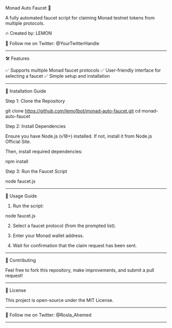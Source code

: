 
Monad Auto Faucet 🚀

A fully automated faucet script for claiming Monad testnet tokens from multiple protocols.

🔥 Created by: LEMON

🔗 Follow me on Twitter: @YourTwitterHandle


---

🛠 Features

✅ Supports multiple Monad faucet protocols
✅ User-friendly interface for selecting a faucet
✅ Simple setup and installation


---

📌 Installation Guide

Step 1: Clone the Repository

git clone https://github.com/lemo1bot/monad-auto-faucet.git
cd monad-auto-faucet

Step 2: Install Dependencies

Ensure you have Node.js (v18+) installed. If not, install it from Node.js Official Site.

Then, install required dependencies:

npm install

Step 3: Run the Faucet Script

node faucet.js


---

🚀 Usage Guide

1. Run the script:

node faucet.js


2. Select a faucet protocol (from the prompted list).


3. Enter your Monad wallet address.


4. Wait for confirmation that the claim request has been sent.




---

📌 Contributing

Feel free to fork this repository, make improvements, and submit a pull request!


---

📜 License

This project is open-source under the MIT License.


---

🔗 Follow me on Twitter: @Rosla_Ahemed


---

